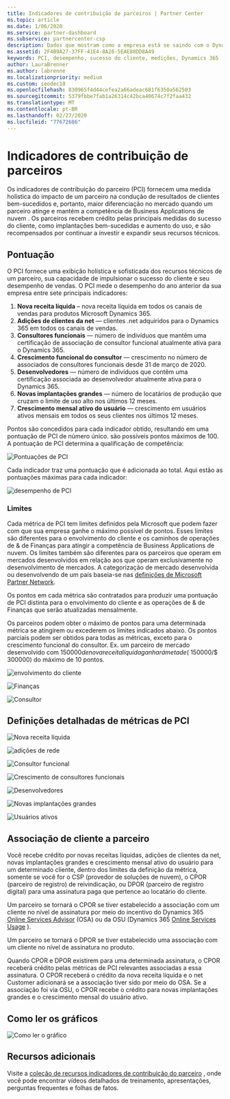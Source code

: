 ```yaml
---
title: Indicadores de contribuição de parceiros | Partner Center
ms.topic: article
ms.date: 1/06/2020
ms.service: partner-dashboard
ms.subservice: partnercenter-csp
description: Dados que mostram como a empresa está se saindo com o Dynamics 365 Customer Engagement ou o Dynamics 365 for Finance and Operations
ms.assetid: 2F4B9A27-37FF-41E4-8A26-5EAE88DD8A49
keywords: PCI, desempenho, sucesso do cliente, medições, Dynamics 365
author: LauraBrenner
ms.author: labrenne
ms.localizationpriority: medium
ms.custom: seodec18
ms.openlocfilehash: 830965f4d44cefea2a66adeac681f6350a562503
ms.sourcegitcommit: 5379fbbe7fab1a26314c42bca40674c7f2faa432
ms.translationtype: MT
ms.contentlocale: pt-BR
ms.lasthandoff: 02/27/2020
ms.locfileid: "77672686"
---
```

# <a name="partner-contribution-indicators"></a>Indicadores de contribuição de parceiros

Os indicadores de contribuição do parceiro (PCI) fornecem uma medida holística do impacto de um parceiro na condução de resultados de clientes bem-sucedidos e, portanto, maior diferenciação no mercado quando um parceiro atinge e mantém a competência de Business Applications de nuvem . Os parceiros recebem crédito pelas principais medidas do sucesso do cliente, como implantações bem-sucedidas e aumento do uso, e são recompensados por continuar a investir e expandir seus recursos técnicos.

## <a name="scoring"></a>Pontuação

O PCI fornece uma exibição holística e sofisticada dos recursos técnicos de um parceiro, sua capacidade de impulsionar o sucesso do cliente e seu desempenho de vendas. O PCI mede o desempenho do ano anterior da sua empresa entre sete principais indicadores:

1. **Nova receita líquida** – nova receita líquida em todos os canais de vendas para produtos Microsoft Dynamics 365.
2. **Adições de clientes da net** — clientes .net adquiridos para o Dynamics 365 em todos os canais de vendas.
3. **Consultores funcionais** — número de indivíduos que mantêm uma certificação de associação de consultor funcional atualmente ativa para o Dynamics 365.
4. **Crescimento funcional do consultor** — crescimento no número de associados de consultores funcionais desde 31 de março de 2020.
5. **Desenvolvedores** — número de indivíduos que contêm uma certificação associada ao desenvolvedor atualmente ativa para o Dynamics 365.
6. **Novas implantações grandes** — número de locatários de produção que cruzam o limite de uso alto nos últimos 12 meses.
7. **Crescimento mensal ativo do usuário** — crescimento em usuários ativos mensais em todos os seus clientes nos últimos 12 meses.

Pontos são concedidos para cada indicador obtido, resultando em uma pontuação de PCI de número único. são possíveis pontos máximos de 100. A pontuação de PCI determina a qualificação de competência:

![Pontuações de PCI](images/pcinew1.png)

Cada indicador traz uma pontuação que é adicionada ao total. Aqui estão as pontuações máximas para cada indicador:

![desempenho de PCI](images/pci/perfnew.png)

### <a name="thresholds"></a>Limites

Cada métrica de PCI tem limites definidos pela Microsoft que podem fazer com que sua empresa ganhe o máximo possível de pontos. Esses limites são diferentes para o envolvimento do cliente e os caminhos de operações de & de Finanças para atingir a competência de Business Applications de nuvem. Os limites também são diferentes para os parceiros que operam em mercados desenvolvidos em relação aos que operam exclusivamente no desenvolvimento de mercados.  A categorização de mercado desenvolvida ou desenvolvendo de um país baseia-se nas [definições de Microsoft Partner Network](https://assetsprod.microsoft.com/mpn/mpn-developed-and-developing-countries.pdf).

Os pontos em cada métrica são contratados para produzir uma pontuação de PCI distinta para o envolvimento do cliente e as operações de & de Finanças que serão atualizadas mensalmente.

Os parceiros podem obter o máximo de pontos para uma determinada métrica se atingirem ou excederem os limites indicados abaixo. Os pontos parciais podem ser obtidos para todas as métricas, exceto para o crescimento funcional do consultor. Ex. um parceiro de mercado desenvolvido com $150000 de nova receita líquida ganhará metade ($ 150000/$ 300000) do máximo de 10 pontos. 

![envolvimento do cliente](images/pci/custengagethresh.png)

![Finanças](images/pci/table_2.png
)

![Consultor](images/pci/table_3.png)

## <a name="detailed-definitions-of-pci-metrics"></a>Definições detalhadas de métricas de PCI

![Nova receita líquida](images/pci/netnewrevenue.png)

![adições de rede](images/pci/netadds.png)

![Consultor funcional](images/pci/funcconsult.png)

![Crescimento de consultores funcionais](images/pci/funcgrowth2.png)

![Desenvolvedores](images/pci/developers.png) 

![Novas implantações grandes](images/pci/largedeploy.png) 

![Usuários ativos](images/pci/activeusers.png)



## <a name="customer-to-partner-association"></a>Associação de cliente a parceiro

Você recebe crédito por novas receitas líquidas, adições de clientes da net, novas implantações grandes e crescimento mensal ativo do usuário para um determinado cliente, dentro dos limites da definição da métrica, somente se você for o CSP (provedor de soluções de nuvem), o CPOR (parceiro de registro) de reivindicação, ou DPOR (parceiro de registro digital) para uma assinatura paga que pertence ao locatário do cliente.

Um parceiro se tornará o CPOR se tiver estabelecido a associação com um cliente no nível de assinatura por meio do incentivo do Dynamics 365 [Online Services Advisor](https://support.microsoft.com/en-us/help/4501560/online-services-advisor-osa-sell-incentives-faq) (OSA) ou da OSU (Dynamics 365 [Online Services Usage](https://support.microsoft.com/en-us/help/4489988/online-services-usage-osu-incentives-faq) ).

Um parceiro se tornará o DPOR se tiver estabelecido uma associação com um cliente no nível de assinatura no produto.

Quando CPOR e DPOR existirem para uma determinada assinatura, o CPOR receberá crédito pelas métricas de PCI relevantes associadas a essa assinatura. O CPOR receberá o crédito da nova receita líquida e o net Customer adicionará se a associação tiver sido por meio do OSA. Se a associação foi via OSU, o CPOR recebe o crédito para novas implantações grandes e o crescimento mensal do usuário ativo. 

## <a name="how-to-read-the-charts"></a>Como ler os gráficos

![Como ler o gráfico](images/pci/howto.png)

## <a name="additional-resources"></a>Recursos adicionais

Visite a [coleção de recursos indicadores de contribuição do parceiro](https://aka.ms/pcilearn) , onde você pode encontrar vídeos detalhados de treinamento, apresentações, perguntas frequentes e folhas de fatos. 




